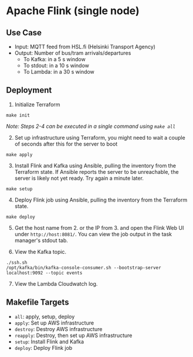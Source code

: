 # Apache Flink (single node)

## Use Case
* Input: MQTT feed from HSL.fi (Helsinki Transport Agency)
* Output: Number of bus/tram arrivals/departures
    * To Kafka: in a 5 s window
    * To stdout: in a 10 s window
    * To Lambda: in a 30 s window

## Deployment

1. Initialize Terraform
```
make init
```

_Note: Steps 2-4 can be executed in a single command using `make all`_

2. Set up infrastructure using Terraform, you might need to wait a couple of seconds after this for the server to boot
```
make apply
```

3. Install Flink and Kafka using Ansible, pulling the inventory from the Terraform state. If Ansible reports the server to be unreachable, the server is likely not yet ready. Try again a minute later.
```
make setup
```

4. Deploy Flink job using Ansible, pulling the inventory from the Terraform state.
```
make deploy
```

5. Get the host name from 2. or the IP from 3. and open the Flink Web UI under `http://host:8081/`. You can view the job output in the task manager's stdout tab.

6. View the Kafka topic.
```
./ssh.sh
/opt/kafka/bin/kafka-console-consumer.sh --bootstrap-server localhost:9092 --topic events
```

7. View the Lambda Cloudwatch log.

## Makefile Targets

* `all`: apply, setup, deploy
* `apply`: Set up AWS infrastructure
* `destroy`: Destroy AWS infrastructure
* `reapply`: Destroy, then set up AWS infrastructure
* `setup`: Install Flink and Kafka
* `deploy`: Deploy Flink job
